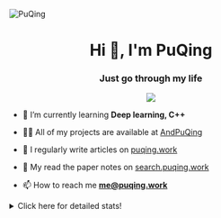 ![PuQing](https://user-images.githubusercontent.com/27223114/171565019-9a56fae6-b08b-421f-99db-7e830da42371.png)

<h1 align="center">Hi 👋, I'm PuQing</h1>
<h3 align="center">Just go through my life</h3>

<p align="center">
  <img src="https://github-widgetbox.vercel.app/api/profile?username=AndPuQing&data=followers,repositories,stars,commits"/>
</p>

- 🌱 I’m currently learning **Deep learning, C++**

- 👨‍💻 All of my projects are available at [AndPuQing](https://github.com/AndPuQing)

- 📝 I regularly write articles on [puqing.work](http://puqing.work)

- 📜 My read the paper notes on [search.puqing.work](https://search.puqing.work)

- 📫 How to reach me **me@puqing.work**

<details>
<summary>Click here for detailed stats!</summary>

<!--START_SECTION:waka-->
**I'm a Night 🦉** 

```text
🌞 Morning    36 commits     ██░░░░░░░░░░░░░░░░░░░░░░░   8.67% 
🌆 Daytime    123 commits    ███████░░░░░░░░░░░░░░░░░░   29.64% 
🌃 Evening    193 commits    ███████████░░░░░░░░░░░░░░   46.51% 
🌙 Night      63 commits     ███░░░░░░░░░░░░░░░░░░░░░░   15.18%

```


📊 **This Week I Spent My Time On** 

```text
💬 Programming Languages: 
Python                   15 hrs 45 mins      ████████████████░░░░░░░░░   63.63% 
Java                     5 hrs 16 mins       █████░░░░░░░░░░░░░░░░░░░░   21.32% 
Jupyter Notebook         3 hrs 5 mins        ███░░░░░░░░░░░░░░░░░░░░░░   12.51% 
Markdown                 10 mins             ░░░░░░░░░░░░░░░░░░░░░░░░░   0.7% 
JSON                     7 mins              ░░░░░░░░░░░░░░░░░░░░░░░░░   0.51%

🔥 Editors: 
VS Code                  21 hrs 4 mins       █████████████████████░░░░   85.13% 
IntelliJ                 3 hrs 25 mins       ███░░░░░░░░░░░░░░░░░░░░░░   13.83% 
PyCharm                  8 mins              ░░░░░░░░░░░░░░░░░░░░░░░░░   0.56% 
WebStorm                 6 mins              ░░░░░░░░░░░░░░░░░░░░░░░░░   0.44% 
DataSpell                0 secs              ░░░░░░░░░░░░░░░░░░░░░░░░░   0.05%

💻 Operating System: 
Linux                    16 hrs 24 mins      ████████████████░░░░░░░░░   66.27% 
Windows                  8 hrs 21 mins       ████████░░░░░░░░░░░░░░░░░   33.73%

```


<!--END_SECTION:waka-->
</details>

